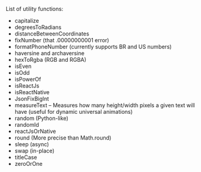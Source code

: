 List of utility functions:

- capitalize
- degreesToRadians
- distanceBetweenCoordinates
- fixNumber (that .00000000001 error)
- formatPhoneNumber (currently supports BR and US numbers)
- haversine and archaversine
- hexToRgba (RGB and RGBA)
- isEven
- isOdd
- isPowerOf
- isReactJs
- isReactNative
- JsonFixBigInt
- measureText – Measures how many height/width pixels a given text will have (useful for dynamic universal animations)
- random (Python-like)
- randomId
- reactJsOrNative
- round (More precise than Math.round)
- sleep (async)
- swap (in-place)
- titleCase
- zeroOrOne

